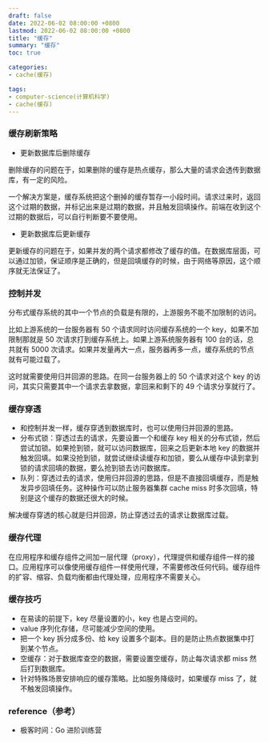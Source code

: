 ```yaml
---
draft: false
date: 2022-06-02 08:00:00 +0800
lastmod: 2022-06-02 08:00:00 +0800
title: "缓存"
summary: "缓存"
toc: true

categories:
- cache(缓存)

tags:
- computer-science(计算机科学)
- cache(缓存)
---
```


### 缓存刷新策略

- 更新数据库后删除缓存

删除缓存的问题在于，如果删除的缓存是热点缓存，那么大量的请求会透传到数据库，有一定的风险。

一个解决方案是，缓存系统把这个删掉的缓存暂存一小段时间。请求过来时，返回这个过期的数据，并标记出来是过期的数据，并且触发回填操作。前端在收到这个过期的数据后，可以自行判断要不要使用。

- 更新数据库后更新缓存

更新缓存的问题在于，如果并发的两个请求都修改了缓存的值。在数据库层面，可以通过加锁，保证顺序是正确的，但是回填缓存的时候，由于网络等原因，这个顺序就无法保证了。

### 控制并发

分布式缓存系统的其中一个节点的负载是有限的，上游服务不能不加限制的访问。

比如上游系统的一台服务器有 50 个请求同时访问缓存系统的一个 key，如果不加限制那就是 50 次请求打到缓存系统上。如果上游系统服务器有 100 台的话，总共就有 5000 次请求。如果并发量再大一点，服务器再多一点，缓存系统的节点就有可能过载了。

这时就需要使用归并回源的思路。在同一台服务器上的 50 个请求对这个 key 的访问，其实只需要其中一个请求去拿数据，拿回来和剩下的 49 个请求分享就行了。

### 缓存穿透

- 和控制并发一样，缓存穿透到数据库时，也可以使用归并回源的思路。
- 分布式锁：穿透过去的请求，先要设置一个和缓存 key 相关的分布式锁，然后尝试加锁。如果抢到锁，就可以访问数据库，回来之后更新本地 key 的数据并触发回填。如果没抢到锁，就尝试继续读缓存和加锁，要么从缓存中读到拿到锁的请求回填的数据，要么抢到锁去访问数据库。
- 队列：穿透过去的请求，使用归并回源的思路，但是不直接回填缓存，而是触发异步回填任务。这种操作可以防止服务器集群 cache miss 时多次回填，特别是这个缓存的数据还很大的时候。

解决缓存穿透的核心就是归并回源，防止穿透过去的请求让数据库过载。

### 缓存代理

在应用程序和缓存组件之间加一层代理（proxy），代理提供和缓存组件一样的接口。应用程序可以像使用缓存组件一样使用代理，不需要修改任何代码。缓存组件的扩容、缩容、负载均衡都由代理处理，应用程序不需要关心。

### 缓存技巧

- 在易读的前提下，key 尽量设置的小，key 也是占空间的。
- value 序列化存储，尽可能减少空间的使用。
- 把一个 key 拆分成多份、给 key 设置多个副本。目的是防止热点数据集中打到某个节点。
- 空缓存：对于数据库查空的数据，需要设置空缓存，防止每次请求都 miss 然后打到数据库。
- 针对特殊场景安排响应的缓存策略。比如服务降级时，如果缓存 miss 了，就不触发回填操作。

### reference（参考）

- 极客时间：Go 进阶训练营
